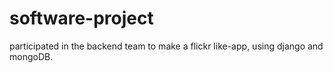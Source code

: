 # software-project
participated in the backend team to make a flickr like-app, using django and mongoDB.
